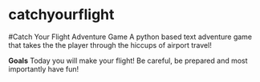 # catchyourflight
#Catch Your Flight Adventure Game
A python based text adventure game that takes the the player through the hiccups of airport travel!

**Goals**
Today you will make your flight! Be careful, be prepared and most importantly have fun!


